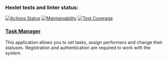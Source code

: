 ### Hexlet tests and linter status:
[![Actions Status](https://github.com/pestrukha/python-project-52/actions/workflows/hexlet-check.yml/badge.svg)](https://github.com/pestrukha/python-project-52/actions)
[![Maintainability](https://api.codeclimate.com/v1/badges/f3bda78202346fe0031c/maintainability)](https://codeclimate.com/github/pestrukha/python-project-52/maintainability)
[![Test Coverage](https://api.codeclimate.com/v1/badges/f3bda78202346fe0031c/test_coverage)](https://codeclimate.com/github/pestrukha/python-project-52/test_coverage)

### [Task Manager](https://task-manager-app-42a7.onrender.com/) 
This application allows you to set tasks, assign performers and change their statuses. Registration and authentication are required to work with the system.